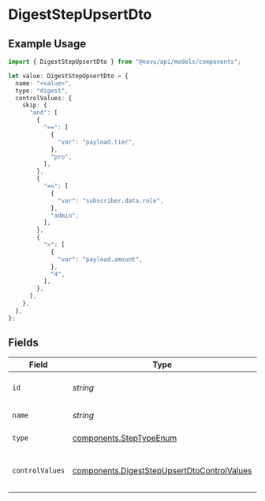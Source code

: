 # DigestStepUpsertDto

## Example Usage

```typescript
import { DigestStepUpsertDto } from "@novu/api/models/components";

let value: DigestStepUpsertDto = {
  name: "<value>",
  type: "digest",
  controlValues: {
    skip: {
      "and": [
        {
          "==": [
            {
              "var": "payload.tier",
            },
            "pro",
          ],
        },
        {
          "==": [
            {
              "var": "subscriber.data.role",
            },
            "admin",
          ],
        },
        {
          ">": [
            {
              "var": "payload.amount",
            },
            "4",
          ],
        },
      ],
    },
  },
};
```

## Fields

| Field                                                                                                      | Type                                                                                                       | Required                                                                                                   | Description                                                                                                |
| ---------------------------------------------------------------------------------------------------------- | ---------------------------------------------------------------------------------------------------------- | ---------------------------------------------------------------------------------------------------------- | ---------------------------------------------------------------------------------------------------------- |
| `id`                                                                                                       | *string*                                                                                                   | :heavy_minus_sign:                                                                                         | Unique identifier of the step                                                                              |
| `name`                                                                                                     | *string*                                                                                                   | :heavy_check_mark:                                                                                         | Name of the step                                                                                           |
| `type`                                                                                                     | [components.StepTypeEnum](../../models/components/steptypeenum.md)                                         | :heavy_check_mark:                                                                                         | Type of the step                                                                                           |
| `controlValues`                                                                                            | [components.DigestStepUpsertDtoControlValues](../../models/components/digeststepupsertdtocontrolvalues.md) | :heavy_minus_sign:                                                                                         | Control values for the Digest step                                                                         |